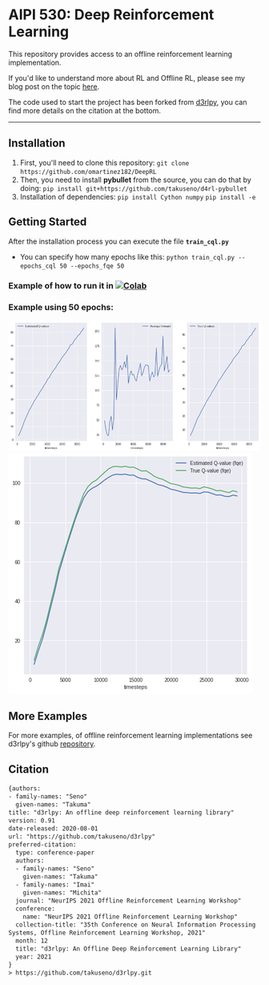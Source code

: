# AIPI 530: Deep Reinforcement Learning 
This repository provides access to an offline reinforcement learning implementation.

If you'd like to understand more about RL and Offline RL, please see my blog post on the topic [here](https://medium.com/@omartinez182/reinforcement-learning-for-everybody-656bedf669d9).

The code used to start the project has been forked from [d3rlpy](https://github.com/takuseno/d3rlpy), you can find more details on the citation at the bottom.
 
--- 

## Installation

1. First, you'll need to clone this repository: `git clone https://github.com/omartinez182/DeepRL`
2. Then, you need to install **pybullet** from the source, you can do that by doing:
 `pip install git+https://github.com/takuseno/d4rl-pybullet`
3. Installation of dependencies:
 `pip install Cython numpy` 
 `pip install -e`

## Getting Started 

After the installation process you can execute the file **`train_cql.py`**

   * You can specify how many  epochs like this: `python train_cql.py --epochs_cql 50 --epochs_fqe 50` 

### Example of how to run it in [![Colab](https://colab.research.google.com/assets/colab-badge.svg)](https://colab.research.google.com/drive/1Srmj8vf_EOhYHC9bVDixY3PuO7H-LAas?usp=sharing) 

### Example using 50 epochs:
![img.png](plot1.png)
![img.png](plot2.png)

## More Examples

For more examples, of offline reinforcement learning implementations see d3rlpy's github [repository](https://github.com/takuseno/d3rlpy).

## Citation

```
{authors:
- family-names: "Seno"
  given-names: "Takuma"
title: "d3rlpy: An offline deep reinforcement learning library"
version: 0.91
date-released: 2020-08-01
url: "https://github.com/takuseno/d3rlpy"
preferred-citation:
  type: conference-paper
  authors:
  - family-names: "Seno"
    given-names: "Takuma"
  - family-names: "Imai"
    given-names: "Michita"
  journal: "NeurIPS 2021 Offline Reinforcement Learning Workshop"
  conference:
    name: "NeurIPS 2021 Offline Reinforcement Learning Workshop"
  collection-title: "35th Conference on Neural Information Processing Systems, Offline Reinforcement Learning Workshop, 2021"
  month: 12
  title: "d3rlpy: An Offline Deep Reinforcement Learning Library"
  year: 2021
}
> https://github.com/takuseno/d3rlpy.git 
```
